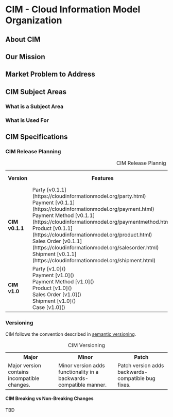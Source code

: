 # CIM - Cloud Information Model Organization

## About CIM

## Our Mission

## Market Problem to Address

## CIM Subject Areas
### What is a Subject Area
### What is Used For

## CIM Specifications
### CIM Release Planning

<table>
  <caption>CIM Release Plannig</caption>
  <tbody>
    <tr>
	    <th><strong>Version</strong></th>
	    <th><strong>Features</strong></th>
        <th><strong>Release Notes</strong></th>
        <th><strong>Release Date</strong></th>
    </tr>
    <tr>
	    <td><strong>CIM v0.1.1</strong></td>
	    <td>Party [v0.1.1](https://cloudinformationmodel.org/party.html)</br>
            Payment [v0.1.1](https://cloudinformationmodel.org/payment.html)</br>
            Payment Method [v0.1.1](https://cloudinformationmodel.org/paymentmethod.html)</br>
            Product [v0.1.1](https://cloudinformationmodel.org/product.html)</br>
            Sales Order [v0.1.1](https://cloudinformationmodel.org/salesorder.html)</br>
            Shipment [v0.1.1](https://cloudinformationmodel.org/shipment.html)</br>
        </td>
        <td>[release_notes](/release_notes.md#v0_1_1) v0_1_1</td>
        <td>February 23, 2020</td>
    </tr>
        <tr>
	    <td><strong>CIM v1.0</strong></td>
	    <td>Party [v1.0]()</br>
            Payment [v1.0]()</br>
            Payment Method [v1.0]()</br>
            Product [v1.0]()</br>
            Sales Order [v1.0]()</br>
            Shipment [v1.0]()</br>
            Case [v1.0]()</br>
        </td>
        <td>TBC</td>
    </tr>
  </tbody>
</table>

### Versioning
CIM follows the convention described in [semantic versioning](https://semver.org/).

<table>
  <caption>CIM Versioning</caption>
  <tbody>
    <tr>
	    <th><strong>Major</strong></th>
	    <th><strong>Minor</strong></th>
        <th><strong>Patch</strong></th>
    </tr>
    <tr>
	    <td>Major version contains incompatible changes.</td>
	    <td>Minor version adds functionality in a backwards-compatible manner.</td>
        <td>Patch version adds backwards-compatible bug fixes.</td>
    </tr>
  </tbody>
</table>

#### CIM Breaking vs Non-Breaking Changes
TBD